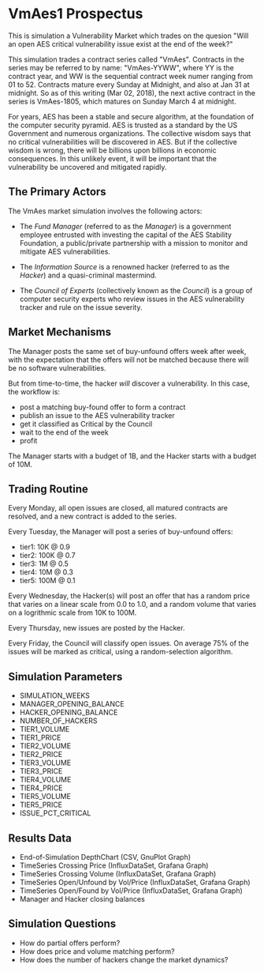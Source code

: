 # VmAes1 Prospectus

This is simulation a Vulnerability Market which trades on the quesion "Will an
open AES critical vulnerability issue exist at the end of the week?"

This simulation trades a contract series called "VmAes".  Contracts in the
series may be referred to by name: "VmAes-YYWW", where YY is the contract year,
and WW is the sequential contract week numer ranging from 01 to 52.  Contracts
mature every Sunday at Midnight, and also at Jan 31 at midnight.  So as of this
writing (Mar 02, 2018), the next active contract in the series is VmAes-1805,
which matures on Sunday March 4 at midnight.

For years, AES has been a stable and secure algorithm, at the foundation of the
computer security pyramid. AES is trusted as a standard by the US Government
and numerous organizations.  The collective wisdom says that no critical
vulnerabilities will be discovered in AES.  But if the collective wisdom is
wrong, there will be billions upon billions in economic consequences.  In this
unlikely event, it will be important that the vulnerability be uncovered and
mitigated rapidly.

## The Primary Actors

The VmAes market simulation involves the following actors:

* The _Fund Manager_ (referred to as the _Manager_) is a government employee
  entrusted with investing the capital of the AES Stability Foundation, a
  public/private partnership with a mission to monitor and mitigate AES
  vulnerabilities.  

* The _Information Source_ is a renowned hacker (referred to as the _Hacker_) and a
  quasi-criminal mastermind.  

* The _Council of Experts_ (collectively known as the _Council_) is a group of
  computer security experts who review issues in the AES vulnerability tracker
  and rule on the issue severity.  

## Market Mechanisms

The Manager posts the same set of buy-unfound offers week after week, with the
expectation that the offers will not be matched because there will be no
software vulnerabilities.

But from time-to-time, the hacker *will* discover a vulnerability.  In this
case, the workflow is:

- post a matching buy-found offer to form a contract
- publish an issue to the AES vulnerability tracker
- get it classified as Critical by the Council
- wait to the end of the week
- profit

The Manager starts with a budget of 1B, and the Hacker starts with a budget of
10M.

## Trading Routine

Every Monday, all open issues are closed, all matured contracts are resolved,
and a new contract is added to the series.

Every Tuesday, the Manager will post a series of buy-unfound offers:
- tier1: 10K  @ 0.9
- tier2: 100K @ 0.7
- tier3: 1M   @ 0.5
- tier4: 10M  @ 0.3
- tier5: 100M @ 0.1

Every Wednesday, the Hacker(s) will post an offer that has a random price that
varies on a linear scale from 0.0 to 1.0, and a random volume that varies on a
logrithmic scale from 10K to 100M.

Every Thursday, new issues are posted by the Hacker.

Every Friday, the Council will classify open issues.  On average 75% of the
issues will be marked as critical, using a random-selection algorithm.

## Simulation Parameters

- SIMULATION_WEEKS
- MANAGER_OPENING_BALANCE
- HACKER_OPENING_BALANCE
- NUMBER_OF_HACKERS
- TIER1_VOLUME
- TIER1_PRICE
- TIER2_VOLUME
- TIER2_PRICE
- TIER3_VOLUME
- TIER3_PRICE
- TIER4_VOLUME
- TIER4_PRICE
- TIER5_VOLUME
- TIER5_PRICE
- ISSUE_PCT_CRITICAL

## Results Data

- End-of-Simulation DepthChart (CSV, GnuPlot Graph)
- TimeSeries Crossing Price (InfluxDataSet, Grafana Graph)
- TimeSeries Crossing Volume (InfluxDataSet, Grafana Graph)
- TimeSeries Open/Unfound by Vol/Price (InfluxDataSet, Grafana Graph)
- TimeSeries Open/Found by Vol/Price (InfluxDataSet, Grafana Graph)
- Manager and Hacker closing balances

## Simulation Questions

- How do partial offers perform?
- How does price and volume matching perform?
- How does the number of hackers change the market dynamics?

